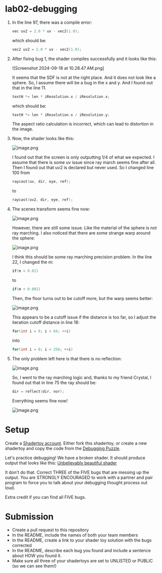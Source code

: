 # lab02-debugging
1. In the line 97, there was a compile error:
    
    ```cpp
    vec uv2 = 2.0 * uv - vec2(1.0);
    ```
    
    which should be:
    
    ```cpp
    vec2 uv2 = 2.0 * uv - vec2(1.0);
    ```
    
2. After fixing bug 1, the shader compiles successfully and it looks like this:
    
    ![Screenshot 2024-09-18 at 10.28.47 AM.png]
    
    It seems that the SDF is not at the right place. And it does not look like a sphere. So, I assume there will be a bug in the x and y. And I found out that in the line 11.
    
    ```cpp
    textH *= len * iResolution.x / iResolution.x;
    ```
    
    which should be:
    
    ```cpp
    textH *= len * iResolution.x / iResolution.y;
    ```
    
    The aspect ratio calculation is incorrect, which can lead to distortion in the image.
    
3. Now, the shader looks like this:
    
    ![image.png](CIS%20566%20lab02%201051b7c33bd480e5b938df07fabe2d95/image.png)
    
    I found out that the screen is only outputting 1/4 of what we expected. I assume that there is some uv issue since ray march seems fine after all. Then I found out that uv2 is declared but never used. So I changed line 100 from
    
    ```cpp
    raycast(uv, dir, eye, ref);
    ```
    
    to
    
    ```cpp
    raycast(uv2, dir, eye, ref);
    ```
    
4. The scenes transform seems fine now:
    
    ![image.png](CIS%20566%20lab02%201051b7c33bd480e5b938df07fabe2d95/image%201.png)
    
    However, there are still some issue. Like the material of the sphere is not ray marching. I also noticed that there are some strange warp around the sphere:
    
    ![image.png](CIS%20566%20lab02%201051b7c33bd480e5b938df07fabe2d95/image%202.png)
    
    I think this should be some ray marching precision problem. In the line 22, I changed the m:
    
    ```cpp
    if(m < 0.01)
    ```
    
    to
    
    ```cpp
    if(m < 0.001)
    ```
    
    Then, the floor turns out to be cutoff more, but the warp seems better:
    
    ![image.png](CIS%20566%20lab02%201051b7c33bd480e5b938df07fabe2d95/image%203.png)
    
    This appears to be a cutoff issue if the distance is too far, so I adjust the iteration cutoff distance in line 18:
    
    ```cpp
    for(int i = 0; i < 64; ++i)
    ```
    
    into
    
    ```cpp
    for(int i = 0; i < 256; ++i)
    ```
    
5. The only problem left here is that there is no reflection:
    
    ![image.png](CIS%20566%20lab02%201051b7c33bd480e5b938df07fabe2d95/image%204.png)
    
    So, I went to the ray marching logic and, thanks to my friend Crystal, I found out that in line 75 the ray should be:
    
    ```cpp
    dir = reflect(dir, nor);
    ```
    
    Everything seems fine now!
    
    ![image.png](CIS%20566%20lab02%201051b7c33bd480e5b938df07fabe2d95/image%205.png)


# Setup 

Create a [Shadertoy account](https://www.shadertoy.com/). Either fork this shadertoy, or create a new shadertoy and copy the code from the [Debugging Puzzle](https://www.shadertoy.com/view/flGfRc).

Let's practice debugging! We have a broken shader. It should produce output that looks like this:
[Unbelievably beautiful shader](https://user-images.githubusercontent.com/1758825/200729570-8e10a37a-345d-4aff-8eff-6baf54a32a40.webm)

It don't do that. Correct THREE of the FIVE bugs that are messing up the output. You are STRONGLY ENCOURAGED to work with a partner and pair program to force you to talk about your debugging thought process out loud.

Extra credit if you can find all FIVE bugs.

# Submission
- Create a pull request to this repository
- In the README, include the names of both your team members
- In the README, create a link to your shader toy solution with the bugs corrected
- In the README, describe each bug you found and include a sentence about HOW you found it.
- Make sure all three of your shadertoys are set to UNLISTED or PUBLIC (so we can see them!)
